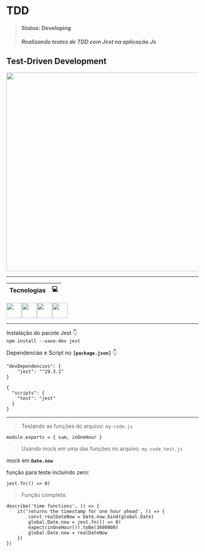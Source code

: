 # TDD

> #### Status: Developing
>
> ##### Realizando testes de TDD com Jest na aplicação Js

## Test-Driven Development

<img src="https://dkrn4sk0rn31v.cloudfront.net/2019/11/04105020/img-tdd.png" width="600" height="520"/>

---

| Tecnologias | 💻  |
| ----------- | --- |

<img src="https://cdn.jsdelivr.net/gh/devicons/devicon/icons/javascript/javascript-original.svg" width="40" height="40"/><img src="https://cdn.jsdelivr.net/gh/devicons/devicon/icons/jest/jest-plain.svg" width="40"/><img src="https://cdn.jsdelivr.net/gh/devicons/devicon/icons/nodejs/nodejs-original.svg" width="40"/><img src="https://cdn.jsdelivr.net/gh/devicons/devicon/icons/vscode/vscode-original-wordmark.svg" width="40"/>

---

Instalação do pacote Jest 👇 <br>
`npm install --save-dev jest`

Dependencias e Script no **`[package.json]`** 👇

```
"devDependencies": {
    "jest": "^29.3.1"
}

```

```
{
  "scripts": {
    "test": "jest"
  }
}
```

---

> Testando as funções do arquivo:
> `my-code.js`

```
module.exports = { sum, inOneHour }
```

> Usando mock em uma das funções no arquivo:
> `my-code.test.js`

mock em **`Date.now`**

função para teste incluindo zero:

`jest.fn(() => 0)`

> Função completa:

```
describe('time functions', () => {
    it('returns the timestamp for one hour ahead', () => {
        const realDateNow = Date.now.bind(global.Date)
        global.Date.now = jest.fn(() => 0)
        expect(inOneHour()).toBe(3600000)
        global.Date.now = realDateNow
    })
})
```
